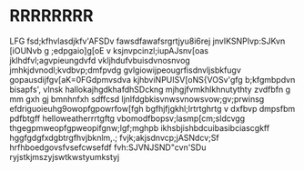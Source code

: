 # RRRRRRRR
LFG
fsd;kfhvlasdjkfv'AFSDv
fawsdfawafsrgrtjyu8i6rej
jnvIKSNPIvp:SJKvn [iOUNvb
g ;edpgaio]g[oE
v ksjnvpcinzl;iupAJsnv[oas
jklhdfvl;agvpieungdvfd
vkljhdufvbuisdvnosnvog
jmhkjdvnodl;kvdbvp;dmfpvdg
gvlgiowijpeougrfisdnvljsbkfugv
gopausdijfgv[aK=0FGdpmvsdva
kjhbviNPUISV[oNS{VOSv'gfg
b;kfgmbpdvn bisapfs', vlnsk
hallokajhgdkhafdhSDckng
mjhgjfvmkhlkhnutythty
zvdfbfn g mm gxh gj bmnhnfxh sdffcsd
ljnlfdgbkisvnwsvnowsvow;gv;prwinsg
efdriguoieuhg9owopfgpowrfow[fgh
bgfhjfjgkhl;lrtrtghrtg
v dxfbvp dmpsfbm pdfbtgff
helloweatherrrtgftg
vbomodfbopsv;lasmp[cm;sldcvgg
thgegpmweopfgpweopifgnw;lgf;mghpb
ikhsbjishbdcuibasibciascgkff
hggfgdgfxdgbtrgfhvjbknlm,.;
fvjk;akjsdnvcp;jASNdcv;Sf
hrfhboedgovsfvsefcwsefdf
fvh:SJVNJSND"cvn'SDu
ryjstkjmszyjswtkwstyumkstyj
